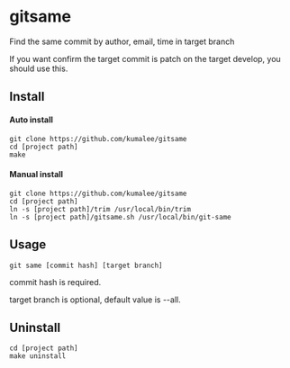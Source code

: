# gitsame
Find the same commit by author, email, time in target branch

If you want confirm the target commit is patch on the target develop, you should use this.

## Install
#### Auto install
```
git clone https://github.com/kumalee/gitsame
cd [project path]
make
```

#### Manual install
```
git clone https://github.com/kumalee/gitsame
cd [project path]
ln -s [project path]/trim /usr/local/bin/trim
ln -s [project path]/gitsame.sh /usr/local/bin/git-same
```

## Usage
```
git same [commit hash] [target branch]
```
commit hash is required.

target branch is optional, default value is --all.

## Uninstall
```
cd [project path]
make uninstall
```

